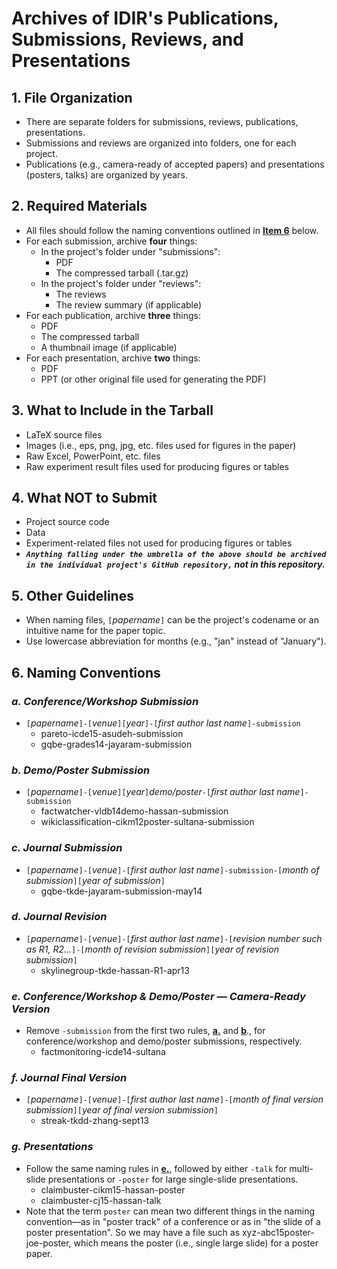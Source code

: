 # Archives of IDIR's Publications, Submissions, Reviews, and Presentations

## __1.__ __File Organization__
   * There are separate folders for submissions, reviews, publications, presentations. 
   * Submissions and reviews are organized into folders, one for each project.
   * Publications (e.g., camera-ready of accepted papers) and presentations (posters, talks) are organized by years. 

## __2.__ __Required Materials__
   * All files should follow the naming conventions outlined in [**Item 6**](#6-naming-conventions) below.
   * For each submission, archive **four** things:
     * In the project's folder under "submissions":  
       * PDF
       * The compressed tarball (.tar.gz)
     * In the project's folder under "reviews": 
       * The reviews
       * The review summary (if applicable) 
   * For each publication, archive **three** things:
     * PDF
     * The compressed tarball
     * A thumbnail image (if applicable)
   * For each presentation, archive **two** things:
     * PDF
     * PPT (or other original file used for generating the PDF)

## __3.__ __What to Include in the Tarball__
   * LaTeX source files
   * Images (i.e., eps, png, jpg, etc. files used for figures in the paper)
   * Raw Excel, PowerPoint, etc. files
   * Raw experiment result files used for producing figures or tables

## __4.__ __What NOT to Submit__
   * Project source code
   * Data
   * Experiment-related files not used for producing figures or tables
   * **_`Anything falling under the umbrella of the above should be archived in the individual project's GitHub repository,` not in this repository._**

## __5.__ __Other Guidelines__
   * When naming files, `[`_papername_`]` can be the project's codename or an intuitive name for the paper topic.
   * Use lowercase abbreviation for months (e.g., "jan" instead of "January").

## __6.__ __Naming Conventions__
   ### _a. Conference/Workshop Submission_
   * `[`_papername_`]-[`_venue_`][`_year_`]-[`_first author last name_`]-submission`
       * pareto-icde15-asudeh-submission
       * gqbe-grades14-jayaram-submission
   ### _b. Demo/Poster Submission_
   * `[`_papername_`]-[`_venue_`][`_year_`]`_demo/poster_`-[`_first author last name_`]-submission`
       * factwatcher-vldb14demo-hassan-submission
       * wikiclassification-cikm12poster-sultana-submission
   ### _c. Journal Submission_
   * `[`_papername_`]-[`_venue_`]-[`_first author last name_`]-submission-[`_month of submission_`][`_year of submission_`]`
       * gqbe-tkde-jayaram-submission-may14
   ### _d. Journal Revision_
   * `[`_papername_`]-[`_venue_`]-[`_first author last name_`]-[`_revision number such as R1, R2..._`]-[`_month of revision submission_`][`_year of revision submission_`]`
       * skylinegroup-tkde-hassan-R1-apr13
   ### _e. Conference/Workshop & Demo/Poster — Camera-Ready Version_
   * Remove `-submission` from the first two rules, [**a.**](#a-conferenceworkshop-submission) and [**b**](#b-demoposter-submission).,  for conference/workshop and demo/poster submissions, respectively.
       * factmonitoring-icde14-sultana
   ### _f. Journal Final Version_
   * `[`_papername_`]-[`_venue_`]-[`_first author last name_`]-[`_month of final version submission_`][`_year of final version submission_`]`
       * streak-tkdd-zhang-sept13
   ### _g. Presentations_
   * Follow the same naming rules in [**e.**](#e-conferenceworkshop--demoposter--camera-ready-version), followed by either `-talk` for multi-slide presentations or `-poster` for large single-slide presentations. 
       * claimbuster-cikm15-hassan-poster
       * claimbuster-cj15-hassan-talk
   * Note that the term `poster` can mean two different things in the naming convention—as in "poster track" of a conference or as in "the slide of a poster presentation". So we may have a file such as xyz-abc15poster-joe-poster, which means the poster (i.e., single large slide) for a poster paper. 
